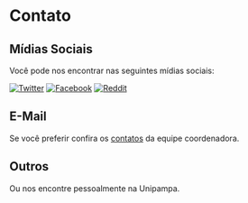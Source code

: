 # Contato

## Mídias Sociais

Você pode nos encontrar nas seguintes mídias sociais:

[![Twitter](https://img.shields.io/badge/Twitter-Sigua-52b5a8ff?style=flat-square&logo=twitter)](https://twitter.com)
[![Facebook](https://img.shields.io/badge/Facebook-Sigua-52b5a8ff?style=flat-square&logo=facebook)](https://facebook.com)
[![Reddit](https://img.shields.io/badge/Reddit-Sigua-52b5a8ff?style=flat-square&logo=reddit)](https://reddit.com)

## E-Mail

Se você preferir confira os [contatos](/curso#coordenacao) da equipe coordenadora.

## Outros

Ou nos encontre pessoalmente na Unipampa.
